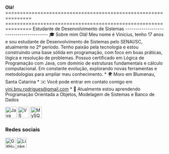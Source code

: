 **Olá!** =============================================================== =============================================================== Estudante de Desenvolvimento de Sistemas ---------------------------------------- 🎓 Sobre mim Olá! Meu nome é Vinícius, tenho 17 anos e sou estudante de Desenvolvimento de Sistemas pelo SENAI/SC, atualmente no 2º período. Tenho paixão pela tecnologia e estou construindo uma base sólida em programação, com foco em boas práticas, lógica e resolução de problemas. Possuo certificado em Lógica de Programação com Java, com domínio de estruturas fundamentais e cálculo computacional. Em constante evolução, explorando novas ferramentas e metodologias para ampliar meu conhecimento. * 🌍 Moro em Blumenau, Santa Catarina * ✉️ Você pode entrar em contato comigo em [vini.bnu.rodrigues@gmail.com](mailto:vini.bnu.rodrigues@gmail.com) * 🧠 Atualmente estou aprendendo Programação Orientada a Objetos, Modelagem de Sistemas e Banco de Dados

<p align="left">
<a href="https://www.oracle.com/java/" target="_blank" rel="noreferrer"><img src="https://raw.githubusercontent.com/danielcranney/readme-generator/main/public/icons/skills/java-colored.svg" alt="Java" title="Java" width="36" height="36" /></a> <a href="https://code.visualstudio.com/" target="_blank" rel="noreferrer"><img src="https://raw.githubusercontent.com/danielcranney/readme-generator/main/public/icons/skills/visualstudiocode-colored.svg" alt="VS Code" title="VS Code" width="36" height="36" /></a> <a href="https://www.mysql.com/" target="_blank" rel="noreferrer"><img src="https://raw.githubusercontent.com/danielcranney/readme-generator/main/public/icons/skills/mysql-colored.svg" alt="MySQL" title="MySQL" width="36" height="36" /></a>
</p>

### Redes sociais

<p align="left"> <a href="https://www.github.com/vini471" target="_blank" rel="noreferrer"> <picture> <source media="(prefers-color-scheme: dark)" srcset="https://raw.githubusercontent.com/danielcranney/readme-generator/main/public/icons/socials/github-dark.svg" /> <source media="(prefers-color-scheme: light)" srcset="https://raw.githubusercontent.com/danielcranney/readme-generator/main/public/icons/socials/github.svg" /> <img src="https://raw.githubusercontent.com/danielcranney/readme-generator/main/public/icons/socials/github.svg" width="32" height="32" alt="GitHub" title="GitHub" /> </picture> </a> <a href="https://www.linkedin.com/in/vinícius-da-silva-rodrigues-b617a926a" target="_blank" rel="noreferrer"> <picture> <source media="(prefers-color-scheme: dark)" srcset="https://raw.githubusercontent.com/danielcranney/readme-generator/main/public/icons/socials/linkedin-dark.svg" /> <source media="(prefers-color-scheme: light)" srcset="https://raw.githubusercontent.com/danielcranney/readme-generator/main/public/icons/socials/linkedin.svg" /> <img src="https://raw.githubusercontent.com/danielcranney/readme-generator/main/public/icons/socials/linkedin.svg" width="32" height="32" alt="LinkedIn" title="LinkedIn" /> </picture> </a> </p>
